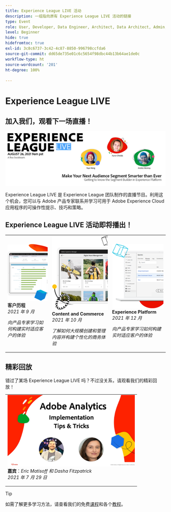 ```yaml
---
title: Experience League LIVE 活动
description: 一组指向原有 Experience League LIVE 活动的链接
type: Event
role: User, Developer, Data Engineer, Architect, Data Architect, Admin, Leader
level: Beginner
hide: true
hidefromtoc: true
exl-id: 3c8c6737-3c42-4c87-8850-996798ccfda6
source-git-commit: dd65de735e01c6c5654f98dbc44b13b64ae1de0c
workflow-type: ht
source-wordcount: '201'
ht-degree: 100%

---
```


# Experience League LIVE

## 加入我们，观看下一场直播！

<a href="https://www.youtube.com/watch?v=rogVKsTFbWk"><img alt="单击会将您定向到 Experience League LIVE 直播活动的 YouTube 大厅" src="assets/1440x492.png" /></a>

Experience League LIVE 是 Experience League 团队制作的直播节目。利用这个机会，您可以与 Adobe 产品专家联系并学习可用于 Adobe Experience Cloud 应用程序的可操作性提示、技巧和策略。


## Experience League LIVE 活动即将播出！

<table>
<tr>
  <td>
      <img alt="内容服务" src="./assets/journeys.png" />
     <div>
          <strong>客户历程</strong>
     </div>
     <div>
          <em>2021 年 9 月</em>
     </div>
    <p>
    <em>向产品专家学习如何构建实时适应客户的体验</em>
    <p>
  </td>
  <td>
      <img alt="内容服务" src="./assets/content.png" />
     <div>
          <strong>Content and Commerce</strong>
     <div>
          <em>2021 年 10 月</em>
     </div>
     </div>
    <p>
    <em>了解如何大规模创建和管理内容并构建个性化的商务体验</em>
    <p>
  </td>
  <td>
      <img alt="内容服务" src="./assets/platform.png" />
     <div>
          <strong>Experience Platform</strong>
     </div>
     <div>
          <em>2021 年 12 月</em>
     </div>    
    <p>
    <em>向产品专家学习如何构建实时适应客户的体验</em>
    <p>
  </td>
</tr>
</table>


## 精彩回放

错过了某场 Experience League LIVE 吗？不过没关系，请观看我们的精彩回放！

<table>
<tr>

<td>
    <a href="https://www.youtube.com/watch?v=lxOvLCzEGBI">
      <img height="225" width="400" alt="Experience League LIVE" src="assets/exl-live-after2.jpg" />
    </a>
     <div>
          <strong>嘉宾</strong>：<i>Eric Matisoff 和 Dasha Fitzpatrick</i>
     </div>
     <div>
          <em>2021 年 7 月 29 日</em>
     </div>    
    <p>
    <em></em>
    <p>
  </td>
</tr>
</table>

>[!TIP]
>
>如需了解更多学习方法，请查看我们的免费[课程](https://experienceleague.adobe.com/#dashboard/learning)和各个[教程](https://experienceleague.adobe.com/docs/home-tutorials.html?lang=zh-Hans)。
